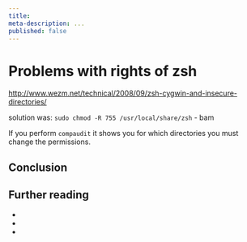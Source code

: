 ```yaml
---
title:
meta-description: ...
published: false
---
```

# Problems with rights of zsh
http://www.wezm.net/technical/2008/09/zsh-cygwin-and-insecure-directories/

solution was: `sudo chmod -R 755 /usr/local/share/zsh` - bam

If you perform `compaudit` it shows you for which directories you must change the permissions.





## Conclusion

## Further reading

-
-
-


